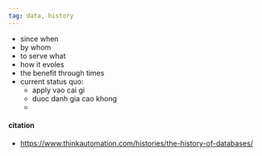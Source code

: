 ```yaml
---
tag: data, history
---
```

- since when
- by whom
- to serve what
- how it evoles
- the benefit through times
- current status quo:
	- apply vao cai gi
	- duoc danh gia cao khong
	- 





#### citation
- https://www.thinkautomation.com/histories/the-history-of-databases/